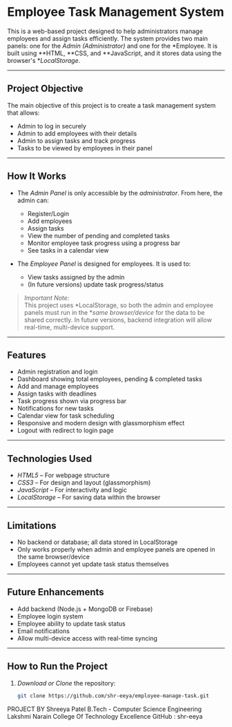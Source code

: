 # Employee Task Management System

This is a web-based project designed to help administrators manage employees and assign tasks efficiently. The system provides two main panels: one for the *Admin (Administrator)* and one for the *Employee. It is built using **HTML, **CSS, and **JavaScript, and it stores data using the browser's **LocalStorage*.

---

## Project Objective

The main objective of this project is to create a task management system that allows:

- Admin to log in securely
- Admin to add employees with their details
- Admin to assign tasks and track progress
- Tasks to be viewed by employees in their panel

---

## How It Works

- The *Admin Panel* is only accessible by the *administrator*. From here, the admin can:
  - Register/Login
  - Add employees
  - Assign tasks
  - View the number of pending and completed tasks
  - Monitor employee task progress using a progress bar
  - See tasks in a calendar view

- The *Employee Panel* is designed for employees. It is used to:
  - View tasks assigned by the admin
  - (In future versions) update task progress/status

> *Important Note:*  
> This project uses *LocalStorage, so both the admin and employee panels must run in the **same browser/device* for the data to be shared correctly. In future versions, backend integration will allow real-time, multi-device support.

---

## Features

- Admin registration and login
- Dashboard showing total employees, pending & completed tasks
- Add and manage employees
- Assign tasks with deadlines
- Task progress shown via progress bar
- Notifications for new tasks
- Calendar view for task scheduling
- Responsive and modern design with glassmorphism effect
- Logout with redirect to login page

---

## Technologies Used

- *HTML5* – For webpage structure
- *CSS3* – For design and layout (glassmorphism)
- *JavaScript* – For interactivity and logic
- *LocalStorage* – For saving data within the browser

---

## Limitations

- No backend or database; all data stored in LocalStorage
- Only works properly when admin and employee panels are opened in the same browser/device
- Employees cannot yet update task status themselves

---

## Future Enhancements

- Add backend (Node.js + MongoDB or Firebase)
- Employee login system
- Employee ability to update task status
- Email notifications
- Allow multi-device access with real-time syncing

---

## How to Run the Project

1. *Download or Clone* the repository:
   ```bash
   git clone https://github.com/shr-eeya/employee-manage-task.git

 PROJECT BY 
Shreeya Patel
B.Tech - Computer Science Engineering  Lakshmi Narain College Of Technology Excellence
GitHub : shr-eeya

